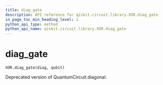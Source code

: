```yaml
---
title: diag_gate
description: API reference for qiskit.circuit.library.XOR.diag_gate
in_page_toc_min_heading_level: 1
python_api_type: method
python_api_name: qiskit.circuit.library.XOR.diag_gate
---
```


# diag\_gate

<span id="qiskit.circuit.library.XOR.diag_gate" />

`XOR.diag_gate(diag, qubit)`

Deprecated version of QuantumCircuit.diagonal.

